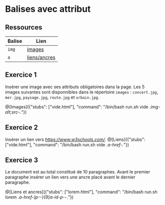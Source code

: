 # Balises avec attribut

## Ressources
|Balise|Lien|
|------|----|
|`img`|[images](https://www.w3schools.com/tags/tag_img.asp)|
|`a`|[liens/ancres](https://www.w3schools.com/tags/tag_a.asp)|

## Exercice 1

Insérer une image avec ses attributs obligatoires dans la page. Les 5 images suivantes sont disponnibles dans le répertoire `images` : `concert.jpg`, `mer.jpg`, `paysage.jpg`, `route.jpg` et `urbain.jpg`.

@[Images]({"stubs": ["vide.html"], "command": "/bin/bash run.sh vide .*img-alt;src-.*"})

## Exercice 2

Insérer un lien vers *https://www.w3schools.com/*.
@[Liens]({"stubs": ["vide.html"], "command": "/bin/bash run.sh vide .*a-href-.*"})

## Exercice 3
Le document est au total constitué de 10 paragraphes. Avant le premier paragraphe insérer un lien vers une ancre placé avant le dernier paragraphe. 

@[Liens et ancres]({"stubs": ["lorem.html"], "command": "/bin/bash run.sh lorem .*a-href-(p--){9}a-id-p--.*"})
